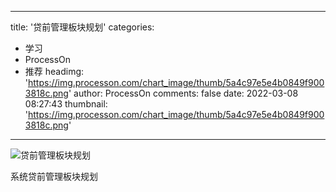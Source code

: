 
---
title: '贷前管理板块规划'
categories: 
 - 学习
 - ProcessOn
 - 推荐
headimg: 'https://img.processon.com/chart_image/thumb/5a4c97e5e4b0849f9003818c.png'
author: ProcessOn
comments: false
date: 2022-03-08 08:27:43
thumbnail: 'https://img.processon.com/chart_image/thumb/5a4c97e5e4b0849f9003818c.png'
---

<div>   
<img class="thumb" alt="贷前管理板块规划" src="https://img.processon.com/chart_image/thumb/5a4c97e5e4b0849f9003818c.png" referrerpolicy="no-referrer">
<p>系统贷前管理板块规划</p>  
</div>
            